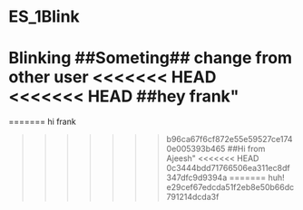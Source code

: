 # ES_1Blink
Blinking
##Someting##
change from other user
<<<<<<< HEAD
<<<<<<< HEAD
##hey frank"
=======
=======
hi frank
>>>>>>> b96ca67f6cf872e55e59527ce1740e005393b465
##Hi from Ajeesh"
<<<<<<< HEAD
>>>>>>> 0c3444bdd71766506ea311ec8df347dfc9d9394a
=======
huh!
>>>>>>> e29cef67edcda51f2eb8e50b66dc791214dcda3f
